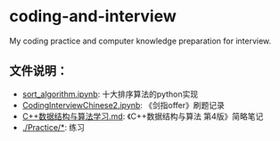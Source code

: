 # coding-and-interview
My coding practice and computer knowledge preparation for interview.


## 文件说明：
+ [sort_algorithm.ipynb](https://nbviewer.jupyter.org/github/doctorsrn/coding-and-interview/blob/master/sort_algorithm.ipynb): 十大排序算法的python实现
+ [CodingInterviewChinese2.ipynb](https://nbviewer.jupyter.org/github/doctorsrn/coding-and-interview/blob/master/CodingInterviewChinese2.ipynb): 《剑指offer》刷题记录
+ [C++数据结构与算法学习.md](https://github.com/doctorsrn/coding-and-interview/blob/master/C%2B%2B%E6%95%B0%E6%8D%AE%E7%BB%93%E6%9E%84%E4%B8%8E%E7%AE%97%E6%B3%95%E5%AD%A6%E4%B9%A0.md): 《C++数据结构与算法 第4版》简略笔记
+ [./Practice/*](https://github.com/doctorsrn/coding-and-interview/tree/master/Practice): 练习